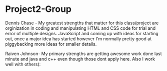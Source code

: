 # Project2-Group
Dennis Chase - My greatest strengths that matter for this class/project are orginization in coding and manipulating HTML and CSS code 
               for trial and error of multiple designs. JavaScript and coming up with ideas for starting out, once a major idea has started
               however I'm normally pretty good at piggybacking more ideas for smaller details.

Raiven Johnson- My primary strengths are getting awesome work done last minute and java and c++ even though those dont apply here. Also I work well with others(: